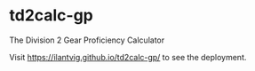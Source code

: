 # td2calc-gp

The Division 2 Gear Proficiency Calculator

Visit <https://ilantvig.github.io/td2calc-gp/> to see the deployment.